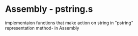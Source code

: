 # Assembly - pstring.s
implementaion functions that make action on string in "pstring" representation method- in Assembly
